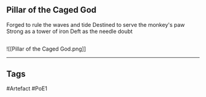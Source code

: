 ## Pillar of the Caged God
Forged to rule the waves and tide
Destined to serve the monkey's paw
Strong as a tower of iron
Deft as the needle doubt
##
![[Pillar of the Caged God.png]]

---
## Tags
#Artefact
#PoE1